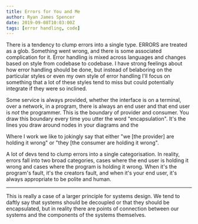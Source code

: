 ```yaml
---
title: Errors for You and Me
author: Ryan James Spencer
date: 2019-09-08T10:03:00Z
tags: [error handling, code]
---
```


There is a tendency to clump errors into a single type. ERRORS are treated as a
glob. Something went wrong, and there is some associated complication for it.
Error handling is mixed across languages and changes based on style from
codebase to codebase. I have strong feelings about how error handling should be
done, but instead of belaboring on the particular styles or even my own style of
error handling I'll focus on something that a lot of these styles tend to miss
but could potentially integrate if they were so inclined.

Some service is always provided, whether the interface is on a terminal, over a
network, in a program, there is always an end user and that end user is _not_
the programmer. This is the boundary of provider and consumer. You draw this
boundary every time you utter the word "encapsulation". It's the lines you draw
around nodes in your diagrams and the

Where I work we like to jokingly say that either "we [the provider] are holding
it wrong" or "they [the consumer are holding it wrong".

A lot of devs tend to clump errors into a single categorisation. In reality,
errors fall into two broad categories, cases where the end user is holding it
wrong and cases where the program is holding it wrong. When it's the program's
fault, it's the creators fault, and when it's your end user, it's always
appropriate to be polite and human.

___
This is really a case of a larger principle for systems design. We tend to
daftly say that systems should be decoupled or that they should be encapsulated,
but in reality there are points of connection between our systems and the
components of the systems themselves.
